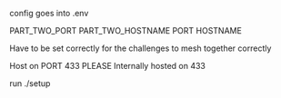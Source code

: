 config goes into .env

PART_TWO_PORT
PART_TWO_HOSTNAME
PORT
HOSTNAME

Have to be set correctly for the challenges to mesh together correctly

Host on PORT 433 PLEASE
Internally hosted on 433

run ./setup